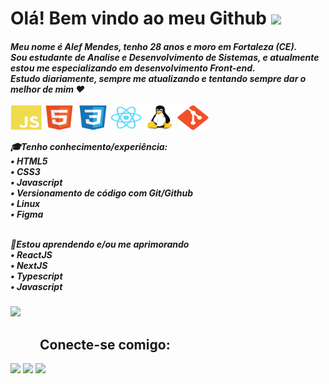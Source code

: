 <h1>
 Olá! Bem vindo ao meu Github
 <img src="https://media.giphy.com/media/hvRJCLFzcasrR4ia7z/giphy.gif" width="28">
</h1>



<h5>
 Meu nome é Alef Mendes, tenho 28 anos e moro em Fortaleza (CE).<br>
 Sou estudante de Analise e Desenvolvimento de Sistemas, e atualmente estou me especializando em desenvolvimento Front-end.<br> 
 Estudo diariamente, sempre me atualizando e tentando sempre dar o melhor de mim ❤️
<br>

 <br>
 <div align="left">
     <img align="center" alt="Alef-Js" height="40" width="50" src="https://raw.githubusercontent.com/devicons/devicon/master/icons/javascript/javascript-plain.svg">
    <img align="center" alt="Alef-HTML" height="40" width="50" src="https://raw.githubusercontent.com/devicons/devicon/master/icons/html5/html5-original.svg">
    <img align="center" alt="Alef-CSS" height="40" width="50" src="https://raw.githubusercontent.com/devicons/devicon/master/icons/css3/css3-original.svg">
    <img align="center" alt="Alef-React" height="40" width="50" src="https://raw.githubusercontent.com/devicons/devicon/master/icons/react/react-original.svg">
    <img align="center" alt="Alef-Linux" height="40" width="50" src="https://raw.githubusercontent.com/devicons/devicon/master/icons/linux/linux-original.svg">
    <img align="center" alt="Alef-Git" height="40" width="50" src="https://raw.githubusercontent.com/devicons/devicon/master/icons/git/git-original.svg"><br>
</div>
 <br>
🎓Tenho conhecimento/experiência:<br>
 • HTML5<br>
 • CSS3<br>
 • Javascript <br>
 • Versionamento de código com Git/Github<br>
 • Linux<br>
 • Figma<br>
  <br>

🧠Estou aprendendo e/ou me aprimorando <br>
 • ReactJS<br>
 • NextJS<br>
 • Typescript<br>
 • Javascript<br>
 </h4>
   <img src="https://acegif.com/wp-content/uploads/cat-typing-1.gif">
 <h2>  &emsp; &emsp;Conecte-se comigo:</h2>
  
  <a href="https://www.instagram.com/alefmends/" target="_blank"><img src="https://img.shields.io/badge/-Instagram-%23E4405F?style=for-the-badge&logo=instagram&logoColor=white" target="_blank"></a>
  <a href = "mailto:contatoalefmendes@gmail.com"><img src="https://img.shields.io/badge/-Gmail-%23333?style=for-the-badge&logo=gmail&logoColor=white" target="_blank"></a>
  <a href="https://www.linkedin.com/in/alef-mendes-596a088b/" target="_blank"><img src="https://img.shields.io/badge/-LinkedIn-%230077B5?style=for-the-badge&logo=linkedin&logoColor=white" target="_blank"></a><br>


 
 

 
 
